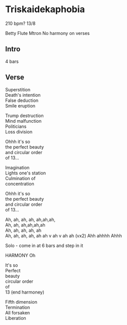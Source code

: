 # Triskaidekaphobia

210 bpm?
13/8

Betty
Flute Mtron
No harmony on verses

## Intro

4 bars

## Verse

Superstition  
Death's intention  
False deduction  
Smile eruption  

Trump destruction  
Mind malfunction  
Politicians  
Loss division  

Ohhh it's so  
the perfect beauty  
and circular order  
of 13...  

Imagination  
Lights one's station  
Culmination of  
concentration  

Ohhh it's so  
the perfect beauty  
and circular order  
of 13...

Ah, ah, ah, ah, ah,ah,ah,  
Ah, ah, ah,ah,ah,ah  
Ah, ah, ah, ah, ah  
Ah, ah, ah, ah, ah ah v ah v ah ah (vx2)
Ahh ahhhh Ahhh

Solo - come in at 6 bars and step in it

HARMONY
Oh  

It's so  
Perfect  
beauty  
circular
order  
of  
13
(end harmoney)

Fifth dimension  
Termination  
All forsaken  
Liberation  
